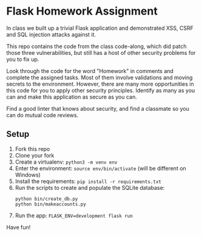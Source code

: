 # Flask Homework Assignment

In class we built up a trivial Flask application and demonstrated XSS, CSRF
and SQL injection attacks against it.

This repo contains the code from the class code-along, which did patch those
three vulnerabilities, but still has a host of other security problems for
you to fix up.

Look through the code for the word "Homework" in comments and complete the
assigned tasks. Most of them involve validations and moving secrets to the
environment. However, there are many more opportunities in this code for
you to apply other security principles. Identify as many as you can and make
this application as secure as you can.

Find a good linter that knows about security, and find a classmate so you
can do mutual code reviews.

## Setup

1. Fork this repo
2. Clone your fork
3. Create a virtualenv: `python3 -m venv env`
4. Enter the environment: `source env/bin/activate` (will be different on Windows)
5. Install the requirements: `pip install -r requirements.txt`
6. Run the scripts to create and populate the SQLite database:
   ```
   python bin/create_db.py
   python bin/makeaccounts.py
   ```
7. Run the app: `FLASK_ENV=development flask run`

Have fun!

